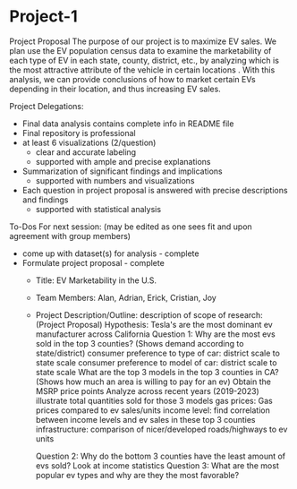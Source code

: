 # Project-1
Project Proposal
The purpose of our project is to maximize EV sales. We plan use the EV population census data to examine the marketability of each type of EV in each state, county, district, etc., by analyzing which is the most attractive attribute of the vehicle in certain locations . With this analysis, we can provide conclusions of how to market certain EVs depending in their location, and thus increasing EV sales. 

Project Delegations:
- Final data analysis contains complete info in README file
- Final repository is professional
- at least 6 visualizations (2/question)
	- clear and accurate labeling
	- supported with ample and precise explanations
- Summarization of significant findings and implications
	- supported with numbers and visualizations
- Each question in project proposal is answered with precise descriptions and findings
	- supported with statistical analysis

To-Dos For next session: (may be edited as one sees fit and upon agreement with group members)
- come up with dataset(s) for analysis - complete
- Formulate project proposal - complete
	- Title: EV Marketability in the U.S.
	- Team Members: Alan, Adrian, Erick, Cristian, Joy
	- Project Description/Outline:
      description of scope of research: (Project Proposal)
   		Hypothesis: Tesla's are the most dominant ev manufacturer across California
      		Question 1: Why are the most evs sold in the top 3 counties? (Shows demand according to state/district)
	      		consumer preference to type of car: district scale to state scale
		    	consumer preference to model of car: district scale to state scale
		  	What are the top 3 models in the top 3 counties in  CA? (Shows how much an area is willing to pay for an ev)
   			Obtain the MSRP price points
   			Analyze across recent years (2019-2023)
   			illustrate total quantities sold for those 3 models
   			gas prices: Gas prices compared to ev sales/units
   			income level: find correlation between income levels and ev sales in these top 3 counties
   			infrastructure: comparison of nicer/developed roads/highways to ev units

   		Question 2: Why do the bottom 3 counties have the least amount of evs sold?
   			Look at income statistics
   		Question 3: What are the most popular ev types and why are they the most favorable?
			
   			

